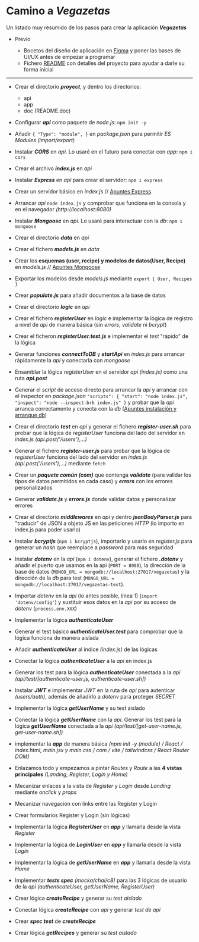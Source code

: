 # Camino a ***Vegazetas***

Un listado muy resumido de los pasos para crear la aplicación ***Vegazetas***

- Previo

    - Bocetos del diseño de aplicación en [Figma](https://www.figma.com/proto/wJ7OQyaNcJneXTPpf4jx6X/Vegazetas?node-id=15-54&p=f&t=RmO05IfsXMPjmZim-1&scaling=scale-down&content-scaling=fixed&page-id=0%3A1&starting-point-node-id=15%3A54) y poner las bases de UI/UX antes de empezar a programar
    - Fichero [README](./README.md) con detalles del proyecto para ayudar a darle su forma inicial

---

- Crear el directorio ***proyect***, y dentro los directorios:
    - api
    - app
    - doc (README.doc)

- Configurar ***api*** como paquete de *node.js*: ```npm init -y```

- Añadir ```{ "Type": "module", }``` en *package.json* para permitir *ES Modules (import/export)*

- Instalar ***CORS*** en *api*. Lo usaré en el futuro para conectar con *app*: ```npm i cors```

- Crear el archivo ***index.js*** en *api*

- Instalar ***Express*** en *api* para crear el servidor: ```npm i express```

- Crear un servidor básico en *index.js* // [Apuntes Express](https://github.com/Yevestevez/apuntes-desarrollo-web-full-stack/blob/main/JavaScript/Servidor-Nodejs-Express/01-servidor-nodejs-express.md)

- Arrancar *api* ```node index.js``` y comprobar que funciona en la consola y en el navegador *(http://localhost:8080)*

- Instalar ***Mongoose*** en *api*. Lo usaré para interactuar con la *db*: ```npm i mongoose```

- Crear el directorio ***data*** en *api*

- Crear el fichero ***models.js*** en *data*

- Crear los **esquemas (user, recipe) y modelos de datos(User, Recipe)** en *models.js* // [Apuntes Mongoose](https://github.com/Yevestevez/apuntes-desarrollo-web-full-stack/blob/main/JavaScript/Base-datos-MongoDB/04-mongoose.md)

- Exportar los modelos desde *models.js* mediante ```export { User, Recipes }```

- Crear ***populate.js*** para añadir documentos a la base de datos

- Crear el directorio ***logic*** en *api*

- Crear el fichero ***registerUser*** en *logic* e implementar la lógica de registro a nivel de *api* de manera básica (sin *errors*, *validate* ni *bcrypt*)

- Crear el ficheron ***registerUser.test.js*** e implementar el *test* "rápido" de la lógica

- Generar funciones ***connectToDB*** y ***startApi*** en *index.js* para arrancar rápidamente la *api* y conectarla con *mongoose*

- Ensamblar la lógica *registerUser* en el servidor *api (index.js)* como una ruta ***api.post***

- Generar el *script* de acceso directo para arrancar la *api* y arrancar con el inspector en *package.json* ```"scripts": { "start": "node index.js", "inspect": "node --inspect-brk index.js" }``` y probar que la *api* arranca correctamente y conecta con la *db* ([Apuntes instalación y arranque db](https://github.com/Yevestevez/apuntes-desarrollo-web-full-stack/blob/main/JavaScript/Base-datos-MongoDB/02-servidor-mongodb-windows.md))

- Crear el directorio ***test*** en *api* y generar el fichero ***register-user.sh*** para probar que la lógica de *registerUser* funciona del lado del servidor en *index.js (api.post('/users'),...)*

- Generar el fichero ***register-user.js*** para probar que la lógica de *registerUser* funciona del lado del servidor en *index.js (api.post('/users'),...)* mediante ```fetch```

- Crear un ***paquete común (com)*** que contenga ***validate*** (para validar los tipos de datos permitidos en cada caso) y ***errors*** con los errores personalizados

- Generar ***validate.js*** y ***errors.js*** donde validar datos y personalizar errores

- Crear el directorio ***middlewares*** en *api* y dentro ***jsonBodyParser.js*** para "traducir" de JSON a objeto JS en las peticiones *HTTP* (lo importo en index.js para poder usarlo)

- Instalar ***bcryptjs*** (```npm i bcryptjs```), importarlo y usarlo en *register.js* para generar un *hash* que reemplace a *password* para más seguridad

- Instalar ***dotenv*** en la *api* (```npm i dotenv```), generar el fichero ***.dotenv*** y añadir el puerto que usamos en la api (```PORT = 8080```), la dirección de la base de datos (```MONGO_URL = mongodb://localhost:27017/vegazetas```) y la dirección de la *db* para test (```MONGO_URL = mongodb://localhost:27017/vegazetas-test```). 

- Importar *dotenv* en la *api* (lo antes posible, línea 1) (```import 'dotenv/config'```) y sustituir esos datos en la *api* por su acceso de *dotenv* (```process.env.XXX```)

- Implementar la lógica ***authenticateUser***

- Generar el test básico ***authenticateUser.test*** para comprobar que la lógica funciona de manera aislada

- Añadir ***authenticateUser*** al índice *(index.js)* de las lógicas

- Conectar la lógica ***authenticateUser*** a la *api* en index.js

- Generar los test para la lógica ***authenticateUser*** conectada a la *api* *(api/test/[authenticate-user.js, authenticate-user.sh])*

- Instalar ***JWT*** e implementar *JWT* en la ruta de *api* para autenticar *(users/auth)*, además de añadirlo a *dotenv* para proteger *SECRET*

- Implementar la lógica ***getUserName*** y su test aislado

- Conectar la lógica ***getUserName*** con la *api*. Generar los test para la lógica ***getUserName*** conectada a la *api* *(api/test/[get-user-name.js, get-user-name.sh])*

- implementar la ***app*** de manera básica *(npm init -y (module) / React / index.html, main.jsx y main.css / com / vite / tailwindcss / React Router DOM)*

- Enlazamos todo y empezamos a pintar *Routes* y *Route* a las **4 vistas principales** *(Landing, Register, Login y Home)*

- Mecanizar enlaces a la vista de *Register* y *Login* desde *Landing* mediante *onclick* y *props*

- Mecanizar navegación con links entre las Register y Login

- Crear formularios Register y Login (sin lógicas)

- Implementar la lógica ***RegisterUser*** en ***app*** y llamarla desde la vista *Register*

- Implementar la lógica de ***LoginUser*** en ***app*** y llamarla desde la vista *Login*

- Implementar la lógica de ***getUserName*** en ***app*** y llamarla desde la vista *Home*

- Implementar ***tests spec*** *(mocka/chai/c8)* para las 3 lógicas de usuario de la *api (authenticateUser, getUserName, RegisterUser)*

- Crear lógica ***createRecipe*** y generar su *test aislado*

- Conectar lógica ***createRecipe*** con *api* y generar *test de api*

- Crear ***spec test*** de ***createRecipe***

- Crear lógica ***getRecipes*** y generar su *test aislado*

<!-- - Conectar lógica ***getRecipes*** con api y generar *test de api* -->

<!-- - Crear el componente ***Recipe.jsx*** en *app* -->

<!-- - Crear el componente ***Recipes.jsx*** en *app* -->

<!-- - Llamar a ***Recipe*** desde ***Recipes*** *(map)* para pintar todas las recetas que haya -->

<!-- - Llamar a Recipes desde ***Discover*** para pintar las recetas (por ahora que muestre todas, sin filtrar) -->

<!-- - Crear lógica createRecipe en app para conectar con api -->

<!-- - Crear el componente CreateRecipe en app -->